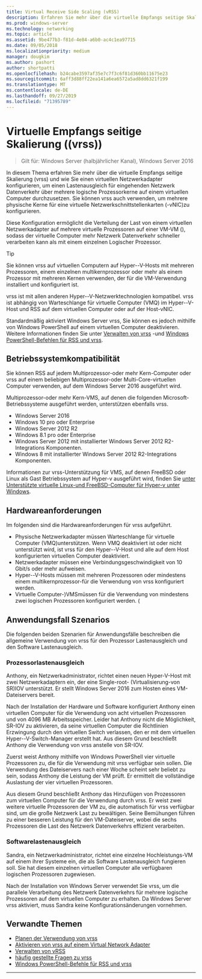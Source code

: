 ```yaml
---
title: Virtual Receive Side Scaling (vRSS)
description: Erfahren Sie mehr über die virtuelle Empfangs seitige Skalierung (vrss) in Windows Server und wie Sie einen virtuellen Netzwerkadapter konfigurieren, um einen Lastenausgleich für eingehenden Netzwerk Datenverkehr über mehrere logische Prozessorkerne auf einem virtuellen Computer durchzusetzen Sie können auch physische Kerne für eine virtuelle Netzwerkschnittstellenkarte (VNIC) des Hosts konfigurieren.
ms.prod: windows-server
ms.technology: networking
ms.topic: article
ms.assetid: 9be477b3-f81d-4e84-a6b0-ac4c1ea97715
ms.date: 09/05/2018
ms.localizationpriority: medium
manager: dougkim
ms.author: pashort
author: shortpatti
ms.openlocfilehash: b24cabe3597af35e7c7f3c6f81d360bb11675e23
ms.sourcegitcommit: 6aff3d88ff22ea141a6ea6572a5ad8dd6321f199
ms.translationtype: MT
ms.contentlocale: de-DE
ms.lasthandoff: 09/27/2019
ms.locfileid: "71395789"
---
```

# <a name="virtual-receive-side-scaling-vrss"></a>Virtuelle Empfangs seitige Skalierung \((vrss)\)

>Gilt für: Windows Server (halbjährlicher Kanal), Windows Server 2016

In diesem Thema erfahren Sie mehr über die virtuelle Empfangs seitige Skalierung (vrss) und wie Sie einen virtuellen Netzwerkadapter konfigurieren, um einen Lastenausgleich für eingehenden Netzwerk Datenverkehr über mehrere logische Prozessorkerne auf einem virtuellen Computer durchzusetzen. Sie können vrss auch verwenden, um mehrere physische Kerne für eine virtuelle Netzwerkschnittstellenkarten \(-vNIC\)zu konfigurieren.

Diese Konfiguration ermöglicht die Verteilung der Last von einem virtuellen Netzwerkadapter auf mehrere virtuelle Prozessoren auf einer VM-VM \(\), sodass der virtuelle Computer mehr Netzwerk Datenverkehr schneller verarbeiten kann als mit einem einzelnen Logischer Prozessor.

>[!TIP]
>Sie können vrss auf virtuellen Computern auf Hyper\--V-Hosts mit mehreren Prozessoren, einem einzelnen multikernprozessor oder mehr als einem Prozessor mit mehreren Kernen verwenden, der für die VM-Verwendung installiert und konfiguriert ist.

vrss ist mit allen anderen Hyper\--V-Netzwerktechnologien kompatibel. vrss ist abhängig von Warteschlange für virtuelle Computer \(VMQ\) im Hyper\--V-Host und RSS auf dem virtuellen Computer oder auf der Host-vNIC.

Standardmäßig aktiviert Windows Server vrss, Sie können es jedoch mithilfe von Windows PowerShell auf einem virtuellen Computer deaktivieren. Weitere Informationen finden Sie unter [Verwalten von vrss](vrss-manage.md) -und [Windows PowerShell-Befehlen für RSS und vrss](vrss-wps.md).



## <a name="operating-system-compatibility"></a>Betriebssystemkompatibilität

Sie können RSS auf jedem Multiprozessor-oder mehr Kern-Computer oder vrss auf einem beliebigen Multiprozessor-oder Multi-Core-virtuellen Computer verwenden, auf dem Windows Server 2016 ausgeführt wird.

Multiprozessor-oder mehr Kern-VMS, auf denen die folgenden Microsoft-Betriebssysteme ausgeführt werden, unterstützen ebenfalls vrss.

- Windows Server 2016
- Windows 10 pro oder Enterprise
- Windows Server 2012 R2
- Windows 8.1 pro oder Enterprise
- Windows Server 2012 mit installierter Windows Server 2012 R2-Integrations Komponenten.
- Windows 8 mit installierter Windows Server 2012 R2-Integrations Komponenten.

Informationen zur vrss-Unterstützung für VMS, auf denen FreeBSD oder Linux als Gast Betriebssystem auf Hyper-v ausgeführt wird, finden Sie [unter Unterstützte virtuelle Linux-und FreeBSD-Computer für Hyper-v unter Windows](https://docs.microsoft.com/windows-server/virtualization/hyper-v/Supported-Linux-and-FreeBSD-virtual-machines-for-Hyper-V-on-Windows).
  
## <a name="hardware-requirements"></a>Hardwareanforderungen

Im folgenden sind die Hardwareanforderungen für vrss aufgeführt.
 
- Physische Netzwerkadapter müssen Warteschlange für virtuelle Computer \(VMQ\)unterstützen. Wenn VMQ deaktiviert ist oder nicht unterstützt wird, ist vrss für den Hyper\--V-Host und alle auf dem Host konfigurierten virtuellen Computer deaktiviert.
- Netzwerkadapter müssen eine Verbindungsgeschwindigkeit von 10 Gbit/s oder mehr aufweisen.
- Hyper\--V-Hosts müssen mit mehreren Prozessoren oder mindestens einem multikernprozessor\-für die Verwendung von vrss konfiguriert werden.
- Virtuelle Computer-\)VMSmüssen für die Verwendung von mindestens zwei logischen Prozessoren konfiguriert werden. \(


## <a name="use-case-scenarios"></a>Anwendungsfall Szenarios

Die folgenden beiden Szenarien für Anwendungsfälle beschreiben die allgemeine Verwendung von vrss für den Prozessor Lastenausgleich und den Software Lastenausgleich.

### <a name="processor-load-balancing"></a>Prozessorlastenausgleich
  
Anthony, ein Netzwerkadministrator, richtet einen neuen Hyper-V-Host mit zwei Netzwerkadaptern ein, der eine Single-root- \(Virtualisierung\-von SR\)IOV unterstützt. Er stellt Windows Server 2016 zum Hosten eines VM-Dateiservers bereit.

Nach der Installation der Hardware und Software konfiguriert Anthony einen virtuellen Computer für die Verwendung von acht virtuellen Prozessoren und von 4096 MB Arbeitsspeicher. Leider hat Anthony nicht die Möglichkeit, SR\-IOV zu aktivieren, da seine virtuellen Computer die Richtlinien Erzwingung durch den virtuellen Switch verlassen, den er mit dem virtuellen Hyper\--V-Switch-Manager erstellt hat. Aus diesem Grund beschließt Anthony die Verwendung von vrss anstelle von SR\-IOV.

Zuerst weist Anthony mithilfe von Windows PowerShell vier virtuelle Prozessoren zu, die für die Verwendung mit vrss verfügbar sein sollen. Die Verwendung des Dateiservers nach einer Woche scheint sehr beliebt zu sein, sodass Anthony die Leistung der VM prüft.  Er ermittelt die vollständige Auslastung der vier virtuellen Prozessoren.

Aus diesem Grund beschließt Anthony das Hinzufügen von Prozessoren zum virtuellen Computer für die Verwendung durch vrss.  Er weist zwei weitere virtuelle Prozessoren der VM zu, die automatisch für vrss verfügbar sind, um die große Netzwerk Last zu bewältigen. Seine Bemühungen führen zu einer besseren Leistung für den VM-Dateiserver, wobei die sechs Prozessoren die Last des Netzwerk Datenverkehrs effizient verarbeiten.


### <a name="software-load-balancing"></a>Softwarelastenausgleich

Sandra, ein Netzwerkadministrator, richtet eine einzelne Hochleistungs-VM auf einem ihrer Systeme ein, die als Software Lastenausgleich fungieren soll. Sie hat diesem einzelnen virtuellen Computer alle verfügbaren logischen Prozessoren zugewiesen.

Nach der Installation von Windows Server verwendet Sie vrss, um die parallele Verarbeitung des Netzwerk Datenverkehrs für mehrere logische Prozessoren auf dem virtuellen Computer zu erhalten. Da Windows Server vrss aktiviert, muss Sandra keine Konfigurationsänderungen vornehmen.


## <a name="related-topics"></a>Verwandte Themen

- [Planen der Verwendung von vrss](vrss-plan.md)
- [Aktivieren von vrss auf einem Virtual Network Adapter](vrss-enable.md)
- [Verwalten von vRSS](vrss-manage.md)
- [häufig gestellte Fragen zu vrss](vrss-faq.md)
- [Windows PowerShell-Befehle für RSS und vrss](vrss-wps.md)

---
